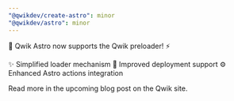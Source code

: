 ```yaml
---
"@qwikdev/create-astro": minor
"@qwikdev/astro": minor
---
```


🚀 Qwik Astro now supports the Qwik preloader! ⚡️

✨ Simplified loader mechanism
🔄 Improved deployment support
⚙️ Enhanced Astro actions integration

Read more in the upcoming blog post on the Qwik site.


